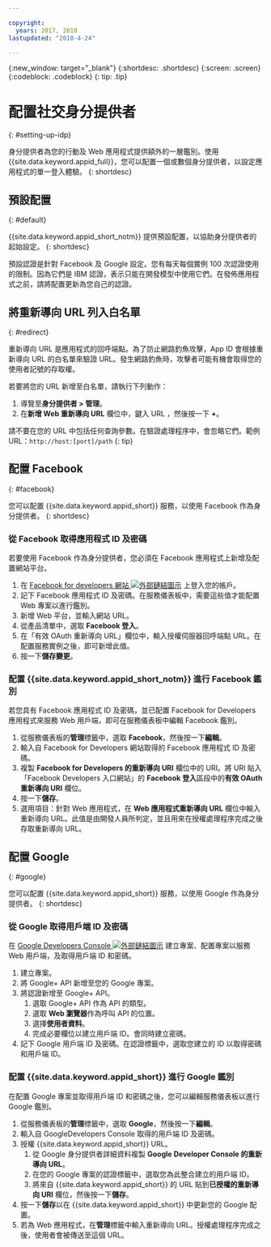 ```yaml
---

copyright:
  years: 2017, 2018
lastupdated: "2018-4-24"

---
```


{:new_window: target="_blank"}
{:shortdesc: .shortdesc}
{:screen: .screen}
{:codeblock: .codeblock}
{: tip: .tip}

# 配置社交身分提供者
{: #setting-up-idp}

身分提供者為您的行動及 Web 應用程式提供額外的一層鑑別。使用 {{site.data.keyword.appid_full}}，您可以配置一個或數個身分提供者，以設定應用程式的單一登入體驗。
{: shortdesc}

## 預設配置
{: #default}

{{site.data.keyword.appid_short_notm}} 提供預設配置，以協助身分提供者的起始設定。
{: shortdesc}

預設認證是針對 Facebook 及 Google 設定。您有每天每個實例 100 次認證使用的限制。因為它們是 IBM 認證，表示只能在開發模型中使用它們。在發佈應用程式之前，請將配置更新為您自己的認證。

## 將重新導向 URL 列入白名單
{: #redirect}

重新導向 URL 是應用程式的回呼端點。為了防止網路釣魚攻擊，App ID 會根據重新導向 URL 的白名單來驗證 URL。發生網路釣魚時，攻擊者可能有機會取得您的使用者記號的存取權。

若要將您的 URL 新增至白名單，請執行下列動作：

1. 導覽至**身分提供者 > 管理**。
2. 在**新增 Web 重新導向 URL** 欄位中，鍵入 URL ，然後按一下 **+**。

請不要在您的 URL 中包括任何查詢參數。在驗證處理程序中，會忽略它們。範例 URL：`http://host:[port]/path`
{: tip}


## 配置 Facebook
{: #facebook}

您可以配置 {{site.data.keyword.appid_short}} 服務，以使用 Facebook 作為身分提供者。
{: shortdesc}

### 從 Facebook 取得應用程式 ID 及密碼

若要使用 Facebook 作為身分提供者，您必須在 Facebook 應用程式上新增及配置網站平台。

1. 在 <a href="https://developers.facebook.com/docs/apps/register" target="_blank">Facebook for developers 網站 <img src="../../icons/launch-glyph.svg" alt="外部鏈結圖示"></a> 上登入您的帳戶。
2. 記下 Facebook 應用程式 ID 及密碼。在服務儀表板中，需要這些值才能配置 Web 專案以進行鑑別。
3. 新增 Web 平台，並輸入網站 URL。
4. 從產品清單中，選取 **Facebook 登入**。
5. 在「有效 OAuth 重新導向 URL」欄位中，輸入授權伺服器回呼端點 URL。在配置服務實例之後，即可新增此值。
6. 按一下**儲存變更**。


### 配置 {{site.data.keyword.appid_short_notm}} 進行 Facebook 鑑別

若您具有 Facebook 應用程式 ID 及密碼，並已配置 Facebook for Developers 應用程式來服務 Web 用戶端，即可在服務儀表板中編輯 Facebook 鑑別。

1. 從服務儀表板的**管理**標籤中，選取 **Facebook**，然後按一下**編輯**。
2. 輸入自 Facebook for Developers 網站取得的 Facebook 應用程式 ID 及密碼。
3. 複製 **Facebook for Developers 的重新導向 URI** 欄位中的 URI。將 URI 貼入「Facebook Developers 入口網站」的 **Facebook 登入**區段中的**有效 OAuth 重新導向 URI** 欄位。
4. 按一下**儲存**。
5. 選用項目：針對 Web 應用程式，在 **Web 應用程式重新導向 URL** 欄位中輸入重新導向 URL。此值是由開發人員所判定，並且用來在授權處理程序完成之後存取重新導向 URL。


## 配置 Google
{: #google}

您可以配置 {{site.data.keyword.appid_short}} 服務，以使用 Google 作為身分提供者。
{: shortdesc}

### 從 Google 取得用戶端 ID 及密碼

在 <a href="https://developers.google.com/" target="_blank">Google Developers Console <img src="../../icons/launch-glyph.svg" alt="外部鏈結圖示"></a> 建立專案、配置專案以服務 Web 用戶端，及取得用戶端 ID 和密碼。

1. 建立專案。
2. 將 Google+ API 新增至您的 Google 專案。
3. 將認證新增至 Google+ API。
    1. 選取 Google+ API 作為 API 的類型。
    2. 選取 **Web 瀏覽器**作為呼叫 API 的位置。
    3. 選擇**使用者資料**。
    4. 完成必要欄位以建立用戶端 ID。會同時建立密碼。
4. 記下 Google 用戶端 ID 及密碼。在認證標籤中，選取您建立的 ID 以取得密碼和用戶端 ID。

### 配置 {{site.data.keyword.appid_short}} 進行 Google 鑑別

在配置 Google 專案並取得用戶端 ID 和密碼之後，您可以編輯服務儀表板以進行 Google 鑑別。

1. 從服務儀表板的**管理**標籤中，選取 **Google**，然後按一下**編輯**。
2. 輸入自 GoogleDevelopers Console 取得的用戶端 ID 及密碼。
3. 授權 {{site.data.keyword.appid_short}} URL。
    1. 從 Google 身分提供者詳細資料複製 **Google Developer Console 的重新導向 URL**。
    2. 在您的 Google 專案的認證標籤中，選取您為此整合建立的用戶端 ID。
    3. 將來自 {{site.data.keyword.appid_short}} 的 URL 貼到**已授權的重新導向 URI** 欄位，然後按一下**儲存**。
4. 按一下**儲存**以在 {{site.data.keyword.appid_short}} 中更新您的 Google 配置。
5. 若為 Web 應用程式，在**管理**標籤中輸入重新導向 URL。授權處理程序完成之後，使用者會被傳送至這個 URL。
